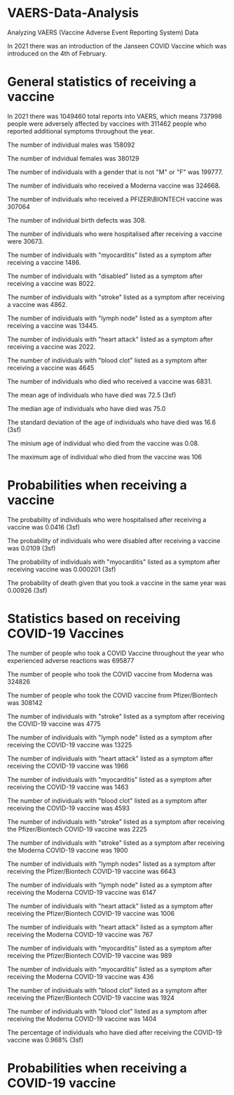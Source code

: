 # VAERS-Data-Analysis
Analyzing VAERS (Vaccine Adverse Event Reporting System) Data

In 2021 there was an introduction of the Janseen COVID Vaccine which was introduced on the 4th of February. 

# General statistics of receiving a vaccine

In 2021 there was 1049460 total reports into VAERS, which means 737998 people were adversely affected by vaccines with 311462 people who reported additional symptoms throughout the year. 

The number of individual males was 158092 

The number of indvidual females was 380129

The number of individuals with a gender that is not "M" or "F" was 199777.

The number of individuals who received a Moderna vaccine was 324668.

The number of individuals who received a PFIZER\BIONTECH vaccine was 307064 

The number of individual birth defects was 308.

The number of individuals who were hospitalised after receiving a vaccine were 30673. 

The number of individuals with "myocarditis" listed as a symptom after receiving a vaccine 1486.

The number of individuals with "disabled" listed as a symptom after receiving a vaccine was 8022.

The number of individuals with "stroke" listed as a symptom after receiving a vaccine was 4862.

The number of individuals with "lymph node" listed as a symptom after receiving a vaccine was 13445.

The number of individuals with "heart attack" listed as a symptom after receiving a vaccine was 2022.

The number of individuals with "blood clot" listed as a symptom after receiving a vaccine was 4645

The number of individuals who died who received a vaccine was 6831.

The mean age of individuals who have died was 72.5 (3sf)

The median age of individuals who have died was 75.0 

The standard deviation of the age of individuals who have died was 16.6 (3sf)

The minium age of individual who died from the vaccine was 0.08.

The maximum age of individual who died from the vaccine was 106

# Probabilities when receiving a vaccine

The probability of individuals who were hospitalised after receiving a vaccine was 0.0416 (3sf)

The probability of individuals who were disabled after receiving a vaccine was 0.0109 (3sf)

The probability of individuals with "myocarditis" listed as a symptom after receiving vaccine was 0.000201 (3sf)

The probability of death given that you took a vaccine in the same year was 0.00926 (3sf)

# Statistics based on receiving COVID-19 Vaccines

The number of people who took a COVID Vaccine throughout the year who experienced adverse reactions  was 695877

The number of people who took the COVID vaccine from Moderna was 324826

The number of people who took the COVID vaccine from Pfizer/Biontech was 308142

The number of individuals with "stroke" listed as a symptom after receiving the COVID-19 vaccine was 4775

The number of individuals with "lymph node" listed as a symptom after receiving the COVID-19 vaccine was 13225

The number of individuals with "heart attack" listed as a symptom after receiving the COVID-19 vaccine was 1966

The number of individuals with "myocarditis" listed as a symptom after receiving the COVID-19 vaccine was 1463

The number of individuals with "blood clot" listed as a symptom after receiving the COVID-19 vaccine was 4593

The number of individuals with "stroke" listed as a symptom after receiving the Pfizer/Biontech COVID-19 vaccine was 2225

The number of individuals with "stroke" listed as a symptom after receiving the Moderna COVID-19 vaccine was 1900

The number of individuals with "lymph nodes" listed as a symptom after receiving the Pfizer/Biontech COVID-19 vaccine was 6643

The number of individuals with "lymph node" listed as a symptom after receiving the Moderna COVID-19 vaccine was 6147

The number of individuals with "heart attack" listed as a symptom after receiving the Pfizer/Biontech COVID-19 vaccine was 1006

The number of individuals with "heart attack" listed as a symptom after receiving the Moderna COVID-19 vaccine was 767

The number of individuals with "myocarditis" listed as a symptom after receiving the Pfizer/Biontech COVID-19 vaccine was 989

The number of individuals with "myocarditis" listed as a symptom after receiving the Moderna COVID-19 vaccine was 436

The number of individuals with "blood clot" listed as a symptom after receiving the Pfizer/Biontech COVID-19 vaccine was 1924

The number of individuals with "blood clot" listed as a symptom after receiving the Moderna COVID-19 vaccine was 1404

The percentage of individuals who have died after receiving the COVID-19 vaccine was 0.968% (3sf)


# Probabilities when receiving a COVID-19 vaccine

